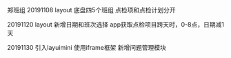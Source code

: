 郑班组
20191108 
layout 底盘四5个班组
点检项和点检计划分开

20191120
layout 新增日期和班次选择
app获取点检项目跨天时，0-8点，日期减1天

20191130
引入layuimini 使用iframe框架
新增问题管理模块